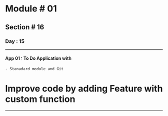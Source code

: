 #  Module # 01
## Section # 16
### Day : 15
*** 
#### App 01 : To Do Application with
    - Stanadard module and Git

# Improve code by adding Feature with custom function
___
